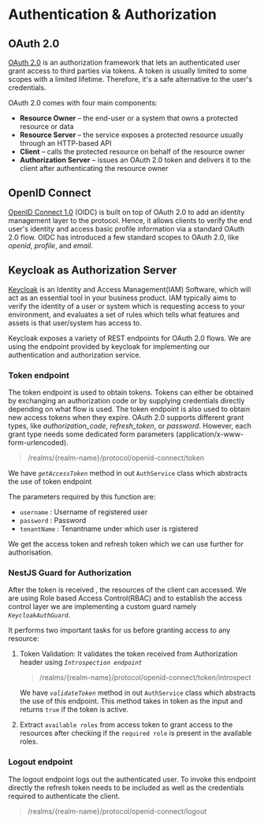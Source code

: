 # Authentication & Authorization

## OAuth 2.0
[OAuth 2.0](https://datatracker.ietf.org/doc/html/rfc6749) is an authorization framework that lets an authenticated user grant access to third parties via tokens. A token is usually limited to some scopes with a limited lifetime. Therefore, it's a safe alternative to the user's credentials.

OAuth 2.0 comes with four main components:

- **Resource Owner** – the end-user or a system that owns a protected resource or data
- **Resource Server** – the service exposes a protected resource usually through an HTTP-based API
- **Client** – calls the protected resource on behalf of the resource owner
- **Authorization Server** – issues an OAuth 2.0 token and delivers it to the client after authenticating the resource owner

## OpenID Connect

[OpenID Connect 1.0](https://openid.net/connect/) (OIDC) is built on top of OAuth 2.0 to add an identity management layer to the protocol. Hence, it allows clients to verify the end user's identity and access basic profile information via a standard OAuth 2.0 flow. OIDC has introduced a few standard scopes to OAuth 2.0, like *openid*, *profile*, and *email*.

## Keycloak as Authorization Server
[Keycloak](http://www.keycloak.org/) is an Identity and Access Management(IAM) Software, which will act as an essential tool in your business product. IAM typically aims to verify the identity of a user or system which is requesting access to your environment, and evaluates a set of rules which tells what features and assets is that user/system has access to.

Keycloak exposes a variety of REST endpoints for OAuth 2.0 flows. We are using the endpoint provided by keycloak for implementing our authentication and authorization service.

### **Token endpoint**

The token endpoint is used to obtain tokens. Tokens can either be obtained by exchanging an authorization code or by supplying credentials directly depending on what flow is used. The token endpoint is also used to obtain new access tokens when they expire. OAuth 2.0 supports different grant types, like *authorization_code*, *refresh_token*, or *password*. However, each grant type needs some dedicated form parameters (application/x-www-form-urlencoded).

> /realms/{realm-name}/protocol/openid-connect/token

We have *`getAccessToken`* method in out `AuthService` class which abstracts the use of token endpoint

The parameters required by this function are:

- `username` : Username of registered user
- `password` : Password
- `tenantName` : Tenantname under which user is rgistered

We get the access token and refresh token which we can use further for authorisation.

### **NestJS Guard for Authorization**

After the token is received , the resources of the client can accessed. We are using Role based Access Control(RBAC) and to establish the access control layer we are implementing a custom guard namely *`KeycloakAuthGuard`*.

It performs two important tasks for us before granting access to any resource:

1. Token Validation: It validates the token received from Authorization header using *`Introspection endpoint`*
    > /realms/{realm-name}/protocol/openid-connect/token/introspect

    We have *`validateToken`* method in out `AuthService` class which abstracts the use of this endpoint. This method takes in token as the input and returns `true` if the token is active.

2. Extract `available roles` from access token to grant access to the resources after checking if the `required role` is present in the available roles.

### **Logout endpoint**
The logout endpoint logs out the authenticated user. To invoke this endpoint directly the refresh token needs to be included as well as the credentials required to authenticate the client.

> /realms/{realm-name}/protocol/openid-connect/logout

